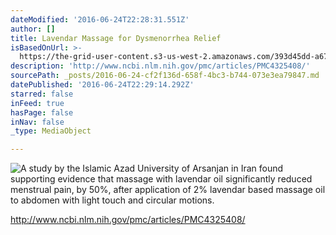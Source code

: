 ```yaml
---
dateModified: '2016-06-24T22:28:31.551Z'
author: []
title: Lavendar Massage for Dysmenorrhea Relief
isBasedOnUrl: >-
  https://the-grid-user-content.s3-us-west-2.amazonaws.com/393d45dd-a679-4536-89de-2288f691541b.jpg
description: 'http://www.ncbi.nlm.nih.gov/pmc/articles/PMC4325408/'
sourcePath: _posts/2016-06-24-cf2f136d-658f-4bc3-b744-073e3ea79847.md
datePublished: '2016-06-24T22:29:14.292Z'
starred: false
inFeed: true
hasPage: false
inNav: false
_type: MediaObject

---
```

![A study by the Islamic Azad University of Arsanjan in Iran found supporting evidence that massage with lavendar oil significantly reduced menstrual pain, by 50%, after application of 2% lavendar based massage oil to abdomen with light touch and circular motions.](https://imgflo.herokuapp.com/graph/vahj1ThiexotieMo/9c1c3ae6f26f098ad0f9b0774ec980e0/croprotate.jpg?cropheight=1992&cropwidth=3000&degrees=0&input=https%3A%2F%2Fthe-grid-user-content.s3-us-west-2.amazonaws.com%2F393d45dd-a679-4536-89de-2288f691541b.jpg&x=0&y=0)

http://www.ncbi.nlm.nih.gov/pmc/articles/PMC4325408/